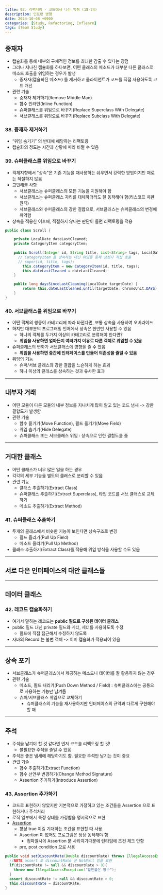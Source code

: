 ```yaml
---
title: 03. 리팩터링 - 코드에서 나는 악취 (18-24)
description: 인프런 병행
date: 2024-10-08 +0900
categories: [Study, Refactoring, Inflearn]
tags: [Team Study]
---
```


## <b>중재자</b>
- 캡슐화를 통해 내부의 구체적인 정보를 최대한 감출 수 있다는 장점
- 그러나 지나친 캡슐화를 하다보면, 어떤 클래스의 메소드가 대부분 다른 클래스로 메소드 호출을 위임하는 경우가 발생
  - 중재자(캡슐화된 메소드) 를 제거하고 클라이언트가 코드를 직접 사용하도록 코드 개선
- 관련 기술
  - 중재자 제거하기(Remove Middle Man)
  - 함수 인라인(Inline Function)
  - 슈퍼클래스를 위임으로 바꾸기(Replace Superclass With Delegate)
  - 서브클래스를 위임으로 바꾸기(Replace Subclass With Delegate)

### 38. 중재자 제거하기
- “위임 숨기기” 의 반대에 해당하는 리팩토링
- 캡슐화의 정도는 시간과 상황에 따라 바뀔 수 있음

### 39. 슈퍼클래스를 위임으로 바꾸기
- 객체지향에서 "상속"은 기존 기능을 재사용하는 쉬우면서 강력한 방법이지만 때로는 적절하지 않음
- 고민해볼 사항
  - 서브클래스는 슈퍼클래스의 모든 기능을 지원해야 함
  - 서브클래스는 슈퍼클래스 자리를 대체하더라도 잘 동작해야 함(리스코프 치환 원칙)
  - 서브클래스와 슈퍼클래스의 강한 결합으로, 서브클래스는 슈퍼클래스의 변경에 취약함
- 상속을 적용한 이후에, 적절하지 않다는 판단이 들면 리팩토링을 적용

```java
public class Scroll {

    private LocalDate dateLastCleaned;
    private CategoryItem categoryItem;
  
    public Scroll(Integer id, String title, List<String> tags, LocalDate dateLastCleaned) {
      // CategoryItem 를 상속하는 대신 위임을 통해 생성자 직접 호출
      // super(id, title, tags);
        this.categoryItem = new CategoryItem(id, title, tags);
        this.dateLastCleaned = dateLastCleaned;
    }

    public long daysSinceLastCleaning(LocalDate targetDate) {
        return this.dateLastCleaned.until(targetDate, ChronoUnit.DAYS);
    }
}
```

### 40. 서브클래스를 위임으로 바꾸기
- 어떤 객체의 행동이 카테고리에 따라 바뀐다면, 보통 상속을 사용하여 오버라이드
- 하지만 대부분의 프로그래밍 언어에서 상속은 한번만 사용할 수 있음
  - 하나의 객체를 두가지 이상의 카테고리로 분류해야 한다면?
  - <b>위임을 사용하면 얼마든지 여러가지 이유로 다른 객체로 위임할 수 있음</b>
- 슈퍼클래스의 변화가 서브클래스에 영향을 줄 수 있음
  - <b>위임을 사용하면 중간에 인터페이스를 만들어 의존성을 줄일 수 있음</b>
- 위임의 기능
  - 슈퍼/서브 클래스의 강한 결합을 느슨하게 하는 효과
  - 하나 이상의 클래스를 상속하는 것과 유사한 효과


---

## <b>내부자 거래</b>
- 어떤 모듈이 다른 모듈의 내부 정보를 지나치게 많이 알고 있는 코드 냄새 -> 강한 결합도가 발생함
- 관련 기술
  - 함수 옮기기(Move Function), 필드 옮기기(Move Field)
  - 위임 숨기기(Hide Delegate)
  - 슈퍼클래스 또는 서브클래스 위임 : 상속으로 인한 결합도를 줄


---

## <b>거대한 클래스</b>
- 어떤 클래스가 너무 많은 일을 하는 경우
- 각각의 세부 기능을 별도의 클래스로 분리할 수 있음
- 관련 기능
  - 클래스 추출하기(Extract Class)
  - 슈퍼클래스 추출하기(Extract Superclass), 타입 코드를 서브 클래스로 교체하기
  - 메소드 추출하기(Extract Method)

### 41. 슈퍼클래스 추출하기
- 두개의 클래스에서 비슷한 기능이 보인다면 상속구조로 변경
  - 필드 올리기(Pull Up Field)
  - 메소드 올리기(Pull Up Method)
- 클래스 추출하기(Extract Class)를 적용해 위임 방식을 사용할 수도 있음


---

## <b>서로 다은 인터페이스의 대안 클래스들</b>

---

## <b>데이터 클래스</b>
### 42. 레코드 캡슐화하기
- 여기서 말하는 레코드는 <b>public 필드로 구성된 데이터 클래스</b>
- public 필드 대신 private 필드와 게터, 세터를 사용하도록 수정
  - 필드에 직접 접근해서 수정하지 않도록
- 자바의 Record 는 불변 객체 -> 이미 캡슐화가 적용되어 있음

---

## <b>상속 포기</b>
- 서브클래스가 슈퍼클래스에서 제공하는 메소드나 데이터를 잘 활용하지 않는 경우
- 관련 기술
  - 메소드, 필드 내리기(Push Down Method / Field) : 슈퍼클래스에는 공통으로 사용하는 기능만 남겨둠
  - 슈퍼/서브클래스 위임으로 교체하기
    - 슈퍼클래스의 기능을 재사용하지만 인터페이스의 규약과 다르게 구현해야 할 때

---

## <b>주석</b>
- 주석을 남겨야 할 것 같다면 먼저 코드를 리팩토링 할 것!
  - 불필요한 주석을 줄일 수 있음
- 주석은 좋은 냄새에 해당하기도 함. 필요한 주석만 남기는 것이 중요
- 관련 기술
  - 함수 추출하기(Extract Function)
  - 함수 선언부 변경하기(Change Method Signature)
  - Assertion 추가하기(Introduce Assertion)

### 43. Assertion 추가하기
- 코드로 표현하지 않았지만 기본적으로 가정하고 있는 조건들을 Assertion 으로 표현하거나 주석처리
- 로직 일부에서 특정 상태를 가정함을 명시적으로 표현
- [Assertion](https://docs.oracle.com/javase/7/docs/technotes/guides/language/assert.html#:~:text=An%20assertion%20is%20a%20statement,your%20assumptions%20about%20your%20program.&text=Each%20assertion%20contains%20a%20boolean,system%20will%20throw%20an%20error.)
  - 항상 true 이길 기대하는 조건을 표현할 때 사용
  - Assertion 이 없어도 프로그램은 정상 동작해야 함
    - 컴파일시에 Assertion 문 사라지기때문에 런타임에 조건 체크 안함
  - pre, post condition 으로 사용

```java
public void setDiscountRate(Double discountRate) throws IllegalAccessException {
  //NOTE assert 로 discountRate 은 NotNull 임을 표현
  if(discountRate != null && discountRate > 0){
    throw new IllegalAccessException("할인률은 양수");
  }
  assert discountRate != null && discountRate > 0;
  this.discountRate = discountRate;
}
```
